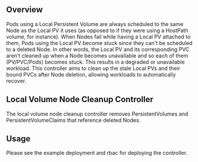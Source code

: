 ## Overview
Pods using a Local Persistent Volume are always scheduled to the same Node as the Local PV it uses (as opposed to if they were using a HostPath volume, for instance). When Nodes fail while having a Local PV attached to them, Pods using the Local PV become stuck since they can't be scheduled to a deleted Node. In other words, the Local PV and its corresponding PVC aren’t cleaned up when a Node becomes unavailable and so each of them (PV/PVC/Pods) becomes stuck. This results in a degraded or unavailable workload. This controller aims to clean up the stale Local PVs and their bound PVCs after Node deletion, allowing workloads to automatically recover.

## Local Volume Node Cleanup Controller
The local volume node cleanup controller removes PersistentVolumes and PersistentVolumeClaims that reference deleted Nodes.

## Usage
Please see the example deployment and rbac for deploying the controller.
